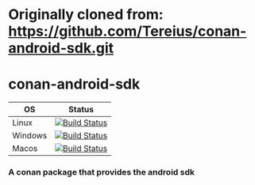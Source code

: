 # Originally cloned from: https://github.com/Tereius/conan-android-sdk.git

# conan-android-sdk
| OS | Status |
|---|---|
| Linux | [![Build Status](https://dev.azure.com/bjoernstresing/bjoernstresing/_apis/build/status/Tereius.conan-android-sdk?repoName=Tereius%2Fconan-android-sdk&branchName=master&jobName=Build&configuration=Build%20Linux)](https://dev.azure.com/bjoernstresing/bjoernstresing/_build/latest?definitionId=2&repoName=Tereius%2Fconan-android-sdk&branchName=master) |
| Windows | [![Build Status](https://dev.azure.com/bjoernstresing/bjoernstresing/_apis/build/status/Tereius.conan-android-sdk?repoName=Tereius%2Fconan-android-sdk&branchName=master&jobName=Build&configuration=Build%20Windows)](https://dev.azure.com/bjoernstresing/bjoernstresing/_build/latest?definitionId=2&repoName=Tereius%2Fconan-android-sdk&branchName=master) |
| Macos | [![Build Status](https://dev.azure.com/bjoernstresing/bjoernstresing/_apis/build/status/Tereius.conan-android-sdk?repoName=Tereius%2Fconan-android-sdk&branchName=master&jobName=Build&configuration=Build%20Macos)](https://dev.azure.com/bjoernstresing/bjoernstresing/_build/latest?definitionId=2&repoName=Tereius%2Fconan-android-sdk&branchName=master) |

### A conan package that provides the android sdk

